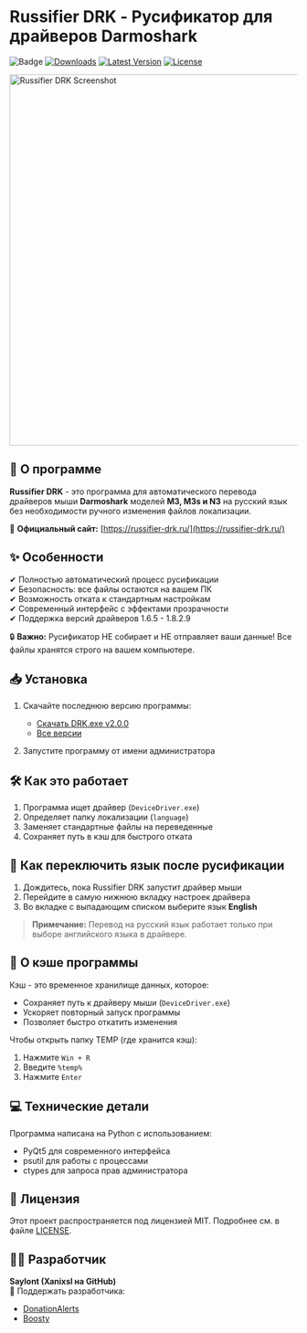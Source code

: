 # Russifier DRK - Русификатор для драйверов Darmoshark

![Badge](https://hitscounter.dev/api/hit?url=https%3A%2F%2Fgithub.com%2FXanixsl%2FRussifier-Drk&label=Visitors&icon=people&color=%23c5b3e6)
[![Downloads](https://img.shields.io/github/downloads/Xanixsl/Russifier-Drk/total?label=Downloads&style=flat-square)](https://github.com/Xanixsl/Russifier-Drk/releases)
[![Latest Version](https://img.shields.io/github/v/release/Xanixsl/Russifier-Drk?label=Latest%20Version&style=flat-square)](https://github.com/Xanixsl/Russifier-Drk/releases/latest)
[![License](https://img.shields.io/github/license/Xanixsl/Russifier-Drk?label=License&style=flat-square)](LICENSE)

<img src="https://github.com/user-attachments/assets/0f139f68-0bd6-4068-b7e9-9480534085d2" alt="Russifier DRK Screenshot" width="650"/>

## 🚀 О программе

**Russifier DRK** - это программа для автоматического перевода драйверов мыши **Darmoshark** моделей **M3, M3s и N3** на русский язык без необходимости ручного изменения файлов локализации.

🔗 **Официальный сайт:** [https://russifier-drk.ru/](https://russifier-drk.ru/)

## ✨ Особенности

✔ Полностью автоматический процесс русификации  
✔ Безопасность: все файлы остаются на вашем ПК  
✔ Возможность отката к стандартным настройкам  
✔ Современный интерфейс с эффектами прозрачности  
✔ Поддержка версий драйверов 1.6.5 - 1.8.2.9  

🔒 **Важно:** Русификатор НЕ собирает и НЕ отправляет ваши данные! Все файлы хранятся строго на вашем компьютере.

## 📥 Установка

1. Скачайте последнюю версию программы:
   - [Скачать DRK.exe v2.0.0](https://github.com/Xanixsl/Russifier-Drk/releases/download/v2.0.0/DRK.exe)
   - [Все версии](https://github.com/Xanixsl/Russifier-Drk/releases)

2. Запустите программу от имени администратора

## 🛠 Как это работает

1. Программа ищет драйвер (`DeviceDriver.exe`)
2. Определяет папку локализации (`language`)
3. Заменяет стандартные файлы на переведенные
4. Сохраняет путь в кэш для быстрого отката

## 🔄 Как переключить язык после русификации

1. Дождитесь, пока Russifier DRK запустит драйвер мыши
2. Перейдите в самую нижнюю вкладку настроек драйвера
3. Во вкладке с выпадающим списком выберите язык **English**

> **Примечание:** Перевод на русский язык работает только при выборе английского языка в драйвере.

## 📂 О кэше программы

Кэш - это временное хранилище данных, которое:
- Сохраняет путь к драйверу мыши (`DeviceDriver.exe`)
- Ускоряет повторный запуск программы
- Позволяет быстро откатить изменения

Чтобы открыть папку TEMP (где хранится кэш):
1. Нажмите `Win + R`
2. Введите `%temp%`
3. Нажмите `Enter`

## 💻 Технические детали

Программа написана на Python с использованием:
- PyQt5 для современного интерфейса
- psutil для работы с процессами
- ctypes для запроса прав администратора

## 📜 Лицензия

Этот проект распространяется под лицензией MIT. Подробнее см. в файле [LICENSE](LICENSE).

## 👨‍💻 Разработчик

**Saylont (Xanixsl на GitHub)**  
💖 Поддержать разработчика:  
- [DonationAlerts](https://www.donationalerts.com/r/saylont)  
- [Boosty](https://boosty.to/saylontoff/donate)  
